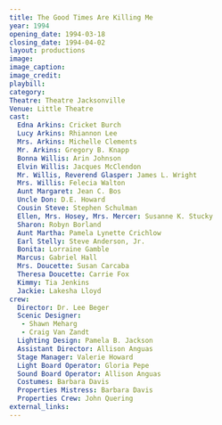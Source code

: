 ```yaml
---
title: The Good Times Are Killing Me
year: 1994
opening_date: 1994-03-18
closing_date: 1994-04-02
layout: productions
image:
image_caption:
image_credit:
playbill: 
category: 
Theatre: Theatre Jacksonville
Venue: Little Theatre
cast:
  Edna Arkins: Cricket Burch
  Lucy Arkins: Rhiannon Lee
  Mrs. Arkins: Michelle Clements
  Mr. Arkins: Gregory B. Knapp
  Bonna Willis: Arin Johnson
  Elvin Willis: Jacques McClendon
  Mr. Willis, Reverend Glasper: James L. Wright
  Mrs. Willis: Felecia Walton
  Aunt Margaret: Jean C. Bos
  Uncle Don: D.E. Howard
  Cousin Steve: Stephen Schulman
  Ellen, Mrs. Hosey, Mrs. Mercer: Susanne K. Stucky
  Sharon: Robyn Borland
  Aunt Martha: Pamela Lynette Crichlow
  Earl Stelly: Steve Anderson, Jr.
  Bonita: Lorraine Gamble
  Marcus: Gabriel Hall
  Mrs. Doucette: Susan Carcaba
  Theresa Doucette: Carrie Fox
  Kimmy: Tia Jenkins
  Jackie: Lakesha Lloyd
crew:
  Director: Dr. Lee Beger
  Scenic Designer: 
   - Shawn Meharg
   - Craig Van Zandt
  Lighting Design: Pamela B. Jackson
  Assistant Director: Allison Anguas
  Stage Manager: Valerie Howard
  Light Board Operator: Gloria Pepe
  Sound Board Operator: Allison Anguas
  Costumes: Barbara Davis
  Properties Mistress: Barbara Davis
  Properties Crew: John Quering
external_links:
---
```


